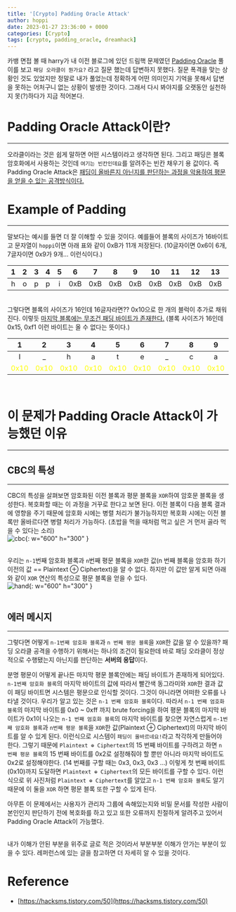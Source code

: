 ```yaml
---
title: '[Crypto] Padding Oracle Attack'
author: hoppi
date: 2023-01-27 23:36:00 + 0000
categories: [Crypto]
tags: [crypto, padding_oracle, dreamhack]
---
```

카뱅 면접 볼 때 harry가 내 이전 블로그에 있던 드림핵 문제였던 [Padding Oracle](https://dreamhack.io/wargame/challenges/127/) 풀이를 보고 `패딩 오라클이 뭔가요?` 라고 질문 했는데 답변하지 못했다. 질문 폭격을 맞는 상황인 것도 있었지만 정말로 내가 풀었는데 정확하게 어떤 의미인지 기억을 못해서 답변을 못하는 어처구니 없는 상황이 발생한 것이다. 그래서 다시 봐야지를 오랫동안 실천하지 못(?)하다가 지금 적어본다.  


# Padding Oracle Attack이란?
***
오라클이라는 것은 쉽게 말하면 어떤 시스템이라고 생각하면 된다. 그리고 패딩은 블록 암호화에서 사용하는 것인데 `여기는 빈칸인데요`를 알려주는 빈칸 채우기 용 값이다. 즉 Padding Oracle Attack은 <u>패딩이 올바른지 아닌지를 판단하는 과정을 악용하여 평문을 얻을 수 있는 공격방식이다.</u>  

# Example of Padding
***
말보다는 예시를 들면 더 잘 이해할 수 있을 것이다. 예를들어 블록의 사이즈가 16바이트고 문자열이 `hoppi`이면 아래 표와 같이 0xB가 11개 저장된다. (10글자이면 0x6이 6개, 7글자이면 0x9가 9개... 이런식이다.)  

|1|2|3|4|5|6|7|8|9|10|11|12|13|14|15|16|  
|:---:|:---:|:---:|:---:|:---:|:---:|:---:|:---:|:---:|:---:|:---:|:---:|:---:|:---:|:---:|:---:|  
|h|o|p|p|i|0xB|0xB|0xB|0xB|0xB|0xB|0xB|0xB|0xB|0xB|0xB|

<br/>
그렇다면 블록의 사이즈가 16인데 16글자라면?? 0x10으로 한 개의 블럭이 추가로 채워진다. 이렇듯 <u>마지막 블록에는 무조건 패딩 바이트가 존재한다.</u> (블록 사이즈가 16인데 0x15, 0xf1 이런 바이트는 올 수 없다는 뜻이다.)  

|1|2|3|4|5|6|7|8|9|10|11|12|13|14|15|16|
|:---:|:---:|:---:|:---:|:---:|:---:|:---:|:---:|:---:|:---:|:---:|:---:|:---:|:---:|:---:|:---:|  
|I|_|h|a|t|e|_|c|a|r|r|o|t|s|!|!|
|<span style="color:yellow">0x10</span>|<span style="color:yellow">0x10</span>|<span style="color:yellow">0x10</span>|<span style="color:yellow">0x10</span>|<span style="color:yellow">0x10</span>|<span style="color:yellow">0x10</span>|<span style="color:yellow">0x10</span>|<span style="color:yellow">0x10</span>|<span style="color:yellow">0x10</span>|<span style="color:yellow">0x10</span>|<span style="color:yellow">0x10</span>|<span style="color:yellow">0x10</span>|<span style="color:yellow">0x10</span>|<span style="color:yellow">0x10</span>|<span style="color:yellow">0x10</span>|<span style="color:yellow">0x10</span>|

<br/>

# 이 문제가 Padding Oracle Attack이 가능했던 이유
***
## CBC의 특성
***
CBC의 특성을 살펴보면 암호화된 이전 블록과 평문 블록을 `XOR`하여 암호문 블록을 생성한다. 복호화할 때는 이 과정을 거꾸로 한다고 보면 된다. 이전 블록이 다음 블록 결과에 영향을 주기 때문에 암호화 시에는 병렬 처리가 불가능하지만 복호화 시에는 이전 블록만 올바르다면 병렬 처리가 가능하다. (초밥을 먹을 때처럼 먹고 싶은 거 먼저 골라 먹을 수 있다는 소리)  
![cbc](../../../assets/img/2023-01-27/cbc.png){: w="600" h="300" }  
<br/>

우리는 `n-1`번째 암호화 블록과 `n`번째 평문 블록을 `XOR`한 값(n 번째 블록을 암호화 하기 이전의 값 == Plaintext ⊕ Ciphertext)을 알 수 없다. 하지만 이 값만 알게 되면 아래와 같이 `XOR` 연산의 특성으로 평문 블록을 얻을 수 있다.  
![hand](../../../assets/img/2023-01-27/hand.png){: w="600" h="300" }  
<br/>

## 에러 메시지
***
그렇다면 어떻게 `n-1번째 암호화 블록`과 `n 번째 평문 블록`을 `XOR`한 값을 알 수 있을까? 패딩 오라클 공격을 수행하기 위해서는 하나의 조건이 필요한데 바로 패딩 오라클이 정상적으로 수행됐는지 아닌지를 판단하는 **서버의 응답**이다.  

분명 평문이 어떻게 끝나든 마지막 평문 블록안에는 패딩 바이트가 존재하게 되어있다. `n-1번째 암호화 블록`의 마지막 바이트의 값에 따라서 빨간색 동그라미와 `XOR`한 결과 값이 패딩 바이트면 시스템은 평문으로 인식할 것이다. 그것이 아니라면 어떠한 오류를 나타낼 것이다. 우리가 알고 있는 것은 `n-1 번째 암호화 블록`이다. 따라서 `n-1 번째 엄호화 블록`의 마지막 바이트를 0x0 ~ 0xff 까지 brute forcing을 하여 평문 블록의 마지막 바이트가 0x1이 나오는 `n-1 번째 엄호화 블록`의 마지막 바이트를 찾으면 자연스럽게 `n-1번째 암호화 블록`과 `n번째 평문 블록`을 `XOR`한 값(Plaintext ⊕ Ciphertext)의 마지막 바이트를 알 수 있게 된다. 이런식으로 시스템이 `패딩이 올바르네요!`라고 착각하게 만들어야 한다. 그렇기 때문에 `Plaintext ⊕ Ciphertext`의 15 번째 바이트를 구하려고 하면 `n 번째 평문 블록`의 15 번째 바이트를 0x2로 설정해줘야 할 뿐만 아니라 마지막 바이트도 0x2로 설정해야한다. (14 번째를 구할 때는 0x3, 0x3, 0x3 ...) 이렇게 첫 번째 바이트(0x10)까지 도달하면 `Plaintext ⊕ Ciphertext`의 모든 바이트를 구할 수 있다. 이런식으로 위 사진처럼 `Plaintext ⊕ Ciphertext`를 알았고 `n-1 번째 암호화 블록`도 알기 때문에 이 둘을 `XOR` 하면 평문 블록 또한 구할 수 있게 된다.  

아무튼 이 문제에서는 사용자가 관리자 그룹에 속해있는지와 비밀 문서를 작성한 사람이 본인인지 판단하기 전에 복호화를 하고 있고 또한 오류까지 친절하게 알려주고 있어서 Padding Oracle Attack이 가능했다.  
<br/>

내가 이해가 안된 부분을 위주로 글로 적은 것이라서 부분부분 이해가 안가는 부분이 있을 수 있다. 레퍼런스에 있는 글을 참고하면 더 자세히 알 수 있을 것이다.  

# Reference
- [https://hacksms.tistory.com/50](https://hacksms.tistory.com/50)

